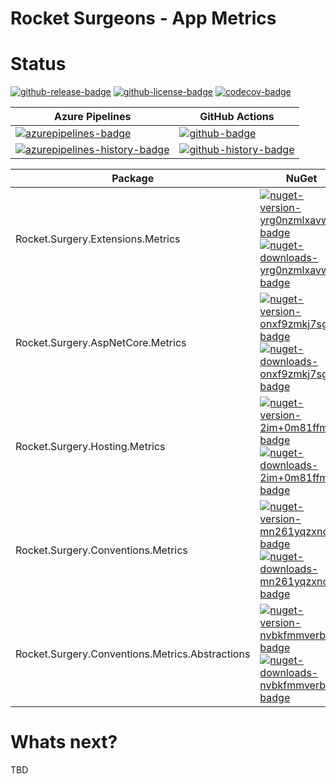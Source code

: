 # Rocket Surgeons - App Metrics

# Status

<!-- badges -->
[![github-release-badge]][github-release]
[![github-license-badge]][github-license]
[![codecov-badge]][codecov]
<!-- badges -->

<!-- history badges -->
| Azure Pipelines | GitHub Actions |
| --------------- | -------------- |
| [![azurepipelines-badge]][azurepipelines] | [![github-badge]][github] |
| [![azurepipelines-history-badge]][azurepipelines-history] | [![github-history-badge]][github] |
<!-- history badges -->

<!-- nuget packages -->
| Package | NuGet |
| ------- | ----- |
| Rocket.Surgery.Extensions.Metrics | [![nuget-version-yrg0nzmlxavw-badge]![nuget-downloads-yrg0nzmlxavw-badge]][nuget-yrg0nzmlxavw] |
| Rocket.Surgery.AspNetCore.Metrics | [![nuget-version-onxf9zmkj7sg-badge]![nuget-downloads-onxf9zmkj7sg-badge]][nuget-onxf9zmkj7sg] |
| Rocket.Surgery.Hosting.Metrics | [![nuget-version-2im+0m81ffmw-badge]![nuget-downloads-2im+0m81ffmw-badge]][nuget-2im+0m81ffmw] |
| Rocket.Surgery.Conventions.Metrics | [![nuget-version-mn261yqzxnog-badge]![nuget-downloads-mn261yqzxnog-badge]][nuget-mn261yqzxnog] |
| Rocket.Surgery.Conventions.Metrics.Abstractions | [![nuget-version-nvbkfmmverba-badge]![nuget-downloads-nvbkfmmverba-badge]][nuget-nvbkfmmverba] |
<!-- nuget packages -->

# Whats next?

TBD

<!-- generated references -->
[github-release]: https://github.com/RocketSurgeonsGuild/Metrics.Extensions/releases/latest
[github-release-badge]: https://img.shields.io/github/release/RocketSurgeonsGuild/Metrics.Extensions.svg?logo=github&style=flat "Latest Release"
[github-license]: https://github.com/RocketSurgeonsGuild/Metrics.Extensions/blob/master/LICENSE
[github-license-badge]: https://img.shields.io/github/license/RocketSurgeonsGuild/Metrics.Extensions.svg?style=flat "License"
[codecov]: https://codecov.io/gh/RocketSurgeonsGuild/Metrics.Extensions
[codecov-badge]: https://img.shields.io/codecov/c/github/RocketSurgeonsGuild/Metrics.Extensions.svg?color=E03997&label=codecov&logo=codecov&logoColor=E03997&style=flat "Code Coverage"
[azurepipelines]: https://rocketsurgeonsguild.visualstudio.com/Libraries/_build/latest?definitionId=29&branchName=master
[azurepipelines-badge]: https://img.shields.io/azure-devops/build/rocketsurgeonsguild/Libraries/29.svg?color=98C6FF&label=azure%20pipelines&logo=azuredevops&logoColor=98C6FF&style=flat "Azure Pipelines Status"
[azurepipelines-history]: https://rocketsurgeonsguild.visualstudio.com/Libraries/_build?definitionId=29&branchName=master
[azurepipelines-history-badge]: https://buildstats.info/azurepipelines/chart/rocketsurgeonsguild/Libraries/29?includeBuildsFromPullRequest=false "Azure Pipelines History"
[github]: https://github.com/RocketSurgeonsGuild/Metrics.Extensions/actions?query=workflow%3Aci
[github-badge]: https://img.shields.io/github/workflow/status/RocketSurgeonsGuild/Metrics.Extensions/ci.svg?label=github&logo=github&color=b845fc&logoColor=b845fc&style=flat "GitHub Actions Status"
[github-history-badge]: https://buildstats.info/github/chart/RocketSurgeonsGuild/Metrics.Extensions?includeBuildsFromPullRequest=false "GitHub Actions History"
[nuget-yrg0nzmlxavw]: https://www.nuget.org/packages/Rocket.Surgery.Extensions.Metrics/
[nuget-version-yrg0nzmlxavw-badge]: https://img.shields.io/nuget/v/Rocket.Surgery.Extensions.Metrics.svg?color=004880&logo=nuget&style=flat-square "NuGet Version"
[nuget-downloads-yrg0nzmlxavw-badge]: https://img.shields.io/nuget/dt/Rocket.Surgery.Extensions.Metrics.svg?color=004880&logo=nuget&style=flat-square "NuGet Downloads"
[nuget-onxf9zmkj7sg]: https://www.nuget.org/packages/Rocket.Surgery.AspNetCore.Metrics/
[nuget-version-onxf9zmkj7sg-badge]: https://img.shields.io/nuget/v/Rocket.Surgery.AspNetCore.Metrics.svg?color=004880&logo=nuget&style=flat-square "NuGet Version"
[nuget-downloads-onxf9zmkj7sg-badge]: https://img.shields.io/nuget/dt/Rocket.Surgery.AspNetCore.Metrics.svg?color=004880&logo=nuget&style=flat-square "NuGet Downloads"
[nuget-2im+0m81ffmw]: https://www.nuget.org/packages/Rocket.Surgery.Hosting.Metrics/
[nuget-version-2im+0m81ffmw-badge]: https://img.shields.io/nuget/v/Rocket.Surgery.Hosting.Metrics.svg?color=004880&logo=nuget&style=flat-square "NuGet Version"
[nuget-downloads-2im+0m81ffmw-badge]: https://img.shields.io/nuget/dt/Rocket.Surgery.Hosting.Metrics.svg?color=004880&logo=nuget&style=flat-square "NuGet Downloads"
[nuget-mn261yqzxnog]: https://www.nuget.org/packages/Rocket.Surgery.Conventions.Metrics/
[nuget-version-mn261yqzxnog-badge]: https://img.shields.io/nuget/v/Rocket.Surgery.Conventions.Metrics.svg?color=004880&logo=nuget&style=flat-square "NuGet Version"
[nuget-downloads-mn261yqzxnog-badge]: https://img.shields.io/nuget/dt/Rocket.Surgery.Conventions.Metrics.svg?color=004880&logo=nuget&style=flat-square "NuGet Downloads"
[nuget-nvbkfmmverba]: https://www.nuget.org/packages/Rocket.Surgery.Conventions.Metrics.Abstractions/
[nuget-version-nvbkfmmverba-badge]: https://img.shields.io/nuget/v/Rocket.Surgery.Conventions.Metrics.Abstractions.svg?color=004880&logo=nuget&style=flat-square "NuGet Version"
[nuget-downloads-nvbkfmmverba-badge]: https://img.shields.io/nuget/dt/Rocket.Surgery.Conventions.Metrics.Abstractions.svg?color=004880&logo=nuget&style=flat-square "NuGet Downloads"
<!-- generated references -->

<!-- nuke-data
github:
  owner: RocketSurgeonsGuild
  repository: Metrics.Extensions
azurepipelines:
  account: rocketsurgeonsguild
  teamproject: Libraries
  builddefinition: 29
-->
